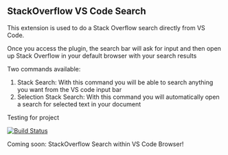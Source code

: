 ## StackOverflow VS Code Search
This extension is used to do a Stack Overflow search directly from VS Code.

Once you access the plugin, the search bar will ask for input and then open up Stack Overflow in your default browser with your search results

Two commands available:

1. Stack Search: With this command you will be able to search anything you want from the VS code input bar
2. Selection Stack Search: With this command you will automatically open a search for selected text in your document

Testing for project

[![Build Status](https://travis-ci.org/gcrev93/code-stackoverflow.svg?branch=master)](https://travis-ci.org/gcrev93/code-stackoverflow)

Coming soon: StackOverflow Search within VS Code Browser!